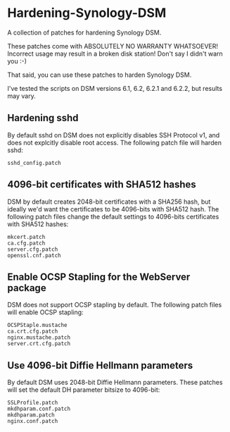 # Hardening-Synology-DSM

A collection of patches for hardening Synology DSM.

These patches come with ABSOLUTELY NO WARRANTY WHATSOEVER! Incorrect usage may result in a broken disk station! Don't say I didn't warn you :-)

That said, you can use these patches to harden Synology DSM.

I've tested the scripts on DSM versions 6.1, 6.2, 6.2.1 and 6.2.2, but results may vary.

## Hardening sshd

By default sshd on DSM does not explicitly disables SSH Protocol v1, and does not explcitly disable root access. The following patch file will harden sshd:
```
sshd_config.patch
```

## 4096-bit certificates with SHA512 hashes

DSM by default creates 2048-bit certificates with a SHA256 hash, but ideally we'd want the certificates to be 4096-bits with SHA512 hash. The following patch files change the default settings to 4096-bits certificates with SHA512 hashes:
```
mkcert.patch
ca.cfg.patch
server.cfg.patch
openssl.cnf.patch
```

## Enable OCSP Stapling for the WebServer package

DSM does not support OCSP stapling by default. The following patch files will enable OCSP stapling:
```
OCSPStaple.mustache
ca.crt.cfg.patch
nginx.mustache.patch
server.crt.cfg.patch
```

## Use 4096-bit Diffie Hellmann parameters

By default DSM uses 2048-bit Diffie Hellmann parameters. These patches will set the default DH parameter bitsize to 4096-bit:
```
SSLProfile.patch
mkdhparam.conf.patch
mkdhparam.patch
nginx.conf.patch
```
